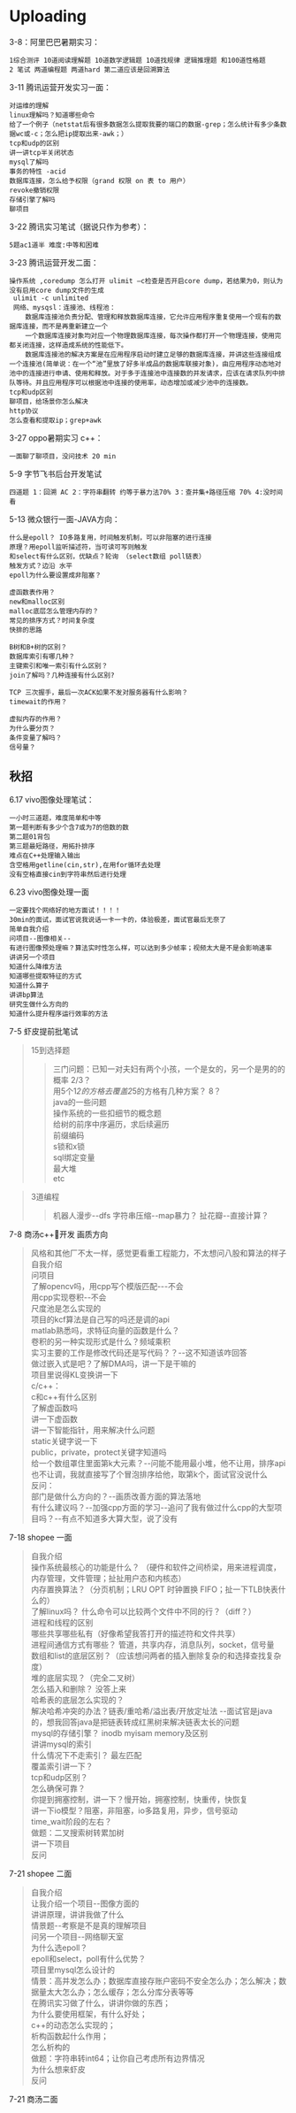 # Uploading
3-8：阿里巴巴暑期实习：  

	1综合测评 10道阅读理解题 10道数学逻辑题 10道找规律 逻辑推理题 和100道性格题  
	2 笔试 两道编程题 两道hard 第二道应该是回溯算法 
	
3-11 腾讯运营开发实习一面： 
	
	对运维的理解  
	linux理解吗？知道哪些命令  
	给了一个例子（netstat后有很多数据怎么提取我要的端口的数据-grep；怎么统计有多少条数据wc或-c；怎么把ip提取出来-awk；）  
	tcp和udp的区别  
	讲一讲tcp半关闭状态  
	mysql了解吗  
	事务的特性 -acid  
	数据库连接，怎么给予权限（grand 权限 on 表 to 用户）  
	revoke撤销权限  
	存储引擎了解吗  
	聊项目  
	
3-22 腾讯实习笔试（据说只作为参考）：

	5题ac1道半 难度:中等和困难 
	
3-23 腾讯运营开发二面：

	操作系统 ,coredump 怎么打开 ulimit –c检查是否开启core dump，若结果为0，则认为没有启用core dump文件的生成  
	 ulimit -c unlimited  
	 网络、mysqsl：连接池、线程池：
		数据库连接池负责分配、管理和释放数据库连接，它允许应用程序重复使用一个现有的数据库连接，而不是再重新建立一个  
		一个数据库连接对象均对应一个物理数据库连接，每次操作都打开一个物理连接，使用完都关闭连接，这样造成系统的性能低下。  
		数据库连接池的解决方案是在应用程序启动时建立足够的数据库连接，并讲这些连接组成一个连接池(简单说：在一个“池”里放了好多半成品的数据库联接对象)，由应用程序动态地对池中的连接进行申请、使用和释放。对于多于连接池中连接数的并发请求，应该在请求队列中排队等待。并且应用程序可以根据池中连接的使用率，动态增加或减少池中的连接数。
	tcp和udp区别  
	聊项目，给场景你怎么解决
	http协议
	怎么查看和提取ip；grep+awk
	
3-27 oppo暑期实习 c++：

	一面聊了聊项目，没问技术 20 min

5-9 字节飞书后台开发笔试

	四道题 1：回溯 AC 2：字符串翻转 约等于暴力法70% 3：查并集+路径压缩 70% 4:没时间看
	
5-13 微众银行一面-JAVA方向：
		
	什么是epoll？ IO多路复用，时间触发机制，可以非阻塞的进行连接
	原理？用epoll监听描述符，当可读可写则触发
	和select有什么区别，优缺点？轮询 （select数组 poll链表）
	触发方式？边沿 水平
	epoll为什么要设置成非阻塞？
		
	虚函数表作用？
	new和malloc区别
	malloc底层怎么管理内存的？
	常见的排序方式？时间复杂度
	快排的思路
		
	B树和B+树的区别？
	数据库索引有哪几种？
	主键索引和唯一索引有什么区别？
	join了解吗？几种连接有什么区别?
		
	TCP 三次握手，最后一次ACK如果不发对服务器有什么影响？
	timewait的作用？
		
	虚拟内存的作用？
	为什么要分页？
	条件变量了解吗？
	信号量？

## 秋招

6.17 vivo图像处理笔试：

    一小时三道题，难度简单和中等
    第一题判断有多少个含7或为7的倍数的数
    第二题01背包
    第三题最短路径，用拓扑排序
    难点在C++处理输入输出
    含空格用getline(cin,str),在用for循环去处理
    没有空格直接cin到字符串然后进行处理  
6.23 vivo图像处理一面  

    一定要找个网络好的地方面试！！！！
    30min的面试，面试官说我说话一卡一卡的，体验极差，面试官最后无奈了
    简单自我介绍
    问项目--图像相关--
    有进行图像预处理嘛？算法实时性怎么样，可以达到多少帧率；视频太大是不是会影响速率
    讲讲另一个项目
    知道什么降维方法
    知道哪些提取特征的方式
    知道什么算子
    讲讲bp算法
    研究生做什么方向的
    知道什么提升程序运行效率的方法

7-5 虾皮提前批笔试
>	15到选择题  
>> 三门问题：已知一对夫妇有两个小孩，一个是女的，另一个是男的的概率  2/3？  
	用5个1*2的方格去覆盖2*5的方格有几种方案？ 8？  
	java的一些问题  
	操作系统的一些扣细节的概念题  
	给树的前序中序遍历，求后续遍历  
	前缀编码  
	s锁和x锁  
	sql绑定变量  
	最大堆  
	etc  

>3道编程
>>机器人漫步--dfs
字符串压缩--map暴力？
扯花瓣--直接计算？ 

7-8 商汤c++开发 画质方向
> 风格和其他厂不太一样，感觉更看重工程能力，不太想问八股和算法的样子  
自我介绍  
问项目  
了解opencv吗，用cpp写个模版匹配---不会  
用cpp实现卷积--不会  
尺度池是怎么实现的  
项目的kcf算法是自己写的吗还是调的api  
matlab熟悉吗，求特征向量的函数是什么？  
卷积的另一种实现形式是什么？频域乘积  
实习主要的工作是修改代码还是写代码？？--这不知道该咋回答  
做过嵌入式是吧？了解DMA吗，讲一下是干嘛的  
项目里说得KL变换讲一下  
c/c++：  
c和c++有什么区别  
了解虚函数吗  
讲一下虚函数  
讲一下智能指针，用来解决什么问题  
static关键字说一下  
public，private，protect关键字知道吗  
给一个数组罩住里面第k大元素？--问能不能用最小堆，他不让用，排序api也不让调，我就直接写了个冒泡排序给他，取第k个，面试官没说什么      
反问：  
部门是做什么方向的？--画质改善方面的算法落地  
有什么建议吗？--加强cpp方面的学习--追问了我有做过什么cpp的大型项目吗？--有点不知道多大算大型，说了没有  


7-18 shopee 一面  
>自我介绍  
操作系统最核心的功能是什么？ （硬件和软件之间桥梁，用来进程调度，内存管理，文件管理；扯扯用户态和内核态）  
内存置换算法？（分页机制；LRU OPT 时钟置换 FIFO；扯一下TLB快表什么的）  
了解linux吗？ 什么命令可以比较两个文件中不同的行？（diff？）  
进程和线程的区别  
哪些共享哪些私有（好像希望我答打开的描述符和文件共享）  
进程间通信方式有哪些？  管道，共享内存，消息队列，socket，信号量  
数组和list的底层区别？（应该想问两者的插入删除复杂的和选择查找复杂度）  
堆的底层实现？（完全二叉树）    
怎么插入和删除？ 没答上来  
哈希表的底层怎么实现的？  
解决哈希冲突的办法？链表/重哈希/溢出表/开放定址法  --面试官是java的，想我回答java是把链表转成红黑树来解决链表太长的问题  
mysql的存储引擎？ inodb myisam memory及区别  
讲讲mysql的索引  
什么情况下不走索引？ 最左匹配  
覆盖索引讲一下？  
tcp和udp区别？    
怎么确保可靠？  
你提到拥塞控制，讲一下？慢开始，拥塞控制，快重传，快恢复   
讲一下io模型？阻塞，非阻塞，io多路复用，异步，信号驱动  
time_wait阶段的左右？  
做题：二叉搜索树转累加树  
讲一下项目  
反问  

7-21 shopee 二面  
>自我介绍  
让我介绍一个项目--图像方面的  
讲讲原理，讲讲我做了什么  
情景题--考察是不是真的理解项目  
问另一个项目--网络聊天室  
为什么选epoll？  
epoll和select，poll有什么优势？  
项目里mysql怎么设计的  
情景：高并发怎么办；数据库直接存账户密码不安全怎么办；怎么解决；数据量太大怎么办；怎么缓存；怎么分库分表等等  
在腾讯实习做了什么，讲讲你做的东西；  
为什么要使用框架，有什么好处；  
c++的动态怎么实现的；  
析构函数起什么作用；  
怎么析构的  
做题：字符串转int64；让你自己考虑所有边界情况  
为什么想来虾皮  
反问  

7-21 商汤二面
>